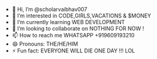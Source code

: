 - 👋 Hi, I’m @scholarvaibhav007
- 👀 I’m interested in CODE,GIRLS,VACATIONS & $MONEY
- 🌱 I’m currently learning WEB DEVELOPMENT
- 💞️ I’m looking to collaborate on NOTHING FOR NOW !      
- 📫 How to reach me WHATSAPP +919609193210
- 😄 Pronouns: THE/HE/HIM
- ⚡ Fun fact: EVERYONE WILL DIE ONE DAY !!! LOL
<!---
scholarvaibhav007/scholarvaibhav007 is a ✨ special ✨ repository because its `README.md` (this file) appears on your GitHub profile.
You can click the Preview link to take a look at your changes.
--->
